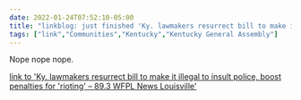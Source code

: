 ```yaml
---
date: 2022-01-24T07:52:10-05:00
title: "linkblog: just finished 'Ky. lawmakers resurrect bill to make it illegal to insult police, boost penalties for 'rioting' – 89.3 WFPL News Louisville'"
tags: ["link","Communities","Kentucky","Kentucky General Assembly"]
---
```

Nope nope nope.
 
[link to 'Ky. lawmakers resurrect bill to make it illegal to insult police, boost penalties for 'rioting' – 89.3 WFPL News Louisville'](https://wfpl.org/ky-lawmakers-resurrect-bill-to-make-it-illegal-to-insult-police-boost-penalties-for-rioting/)
